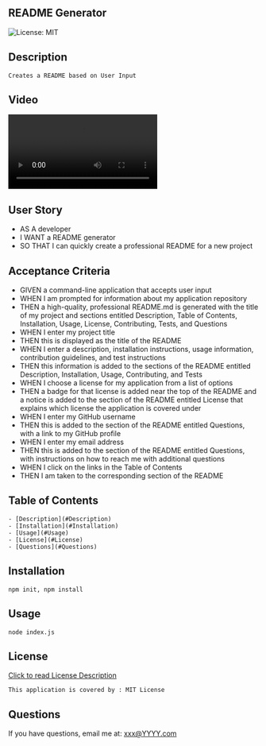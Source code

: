 ## README Generator
![License: MIT](https://img.shields.io/badge/License-MIT-red.svg)

## Description
    Creates a README based on User Input

## Video

![Here's a video](assets/Video/mdVid.mov)

## User Story    

- AS A developer
- I WANT a README generator
- SO THAT I can quickly create a professional README for a new project


## Acceptance Criteria

- GIVEN a command-line application that accepts user input
- WHEN I am prompted for information about my application repository
- THEN a high-quality, professional README.md is generated with the title of my project and sections entitled Description, Table of Contents, Installation, Usage, License, Contributing, Tests, and Questions
- WHEN I enter my project title
- THEN this is displayed as the title of the README
- WHEN I enter a description, installation instructions, usage information, contribution guidelines, and test instructions
- THEN this information is added to the sections of the README entitled Description, Installation, Usage, Contributing, and Tests
- WHEN I choose a license for my application from a list of options
- THEN a badge for that license is added near the top of the README and a notice is added to the section of the README entitled License that explains which license the application is covered under
- WHEN I enter my GitHub username
- THEN this is added to the section of the README entitled Questions, with a link to my GitHub profile
- WHEN I enter my email address
- THEN this is added to the section of the README entitled Questions, with instructions on how to reach me with additional questions
- WHEN I click on the links in the Table of Contents
- THEN I am taken to the corresponding section of the README


## Table of Contents

    - [Description](#Description)
    - [Installation](#Installation)
    - [Usage](#Usage)
    - [License](#License)
    - [Questions](#Questions)

## Installation
    npm init, npm install

## Usage
    node index.js

## License


[Click to read License Description](https://opensource.org/licenses/MIT)

    This application is covered by : MIT License

## Questions
If you have questions, email me at: xxx@YYYY.com
